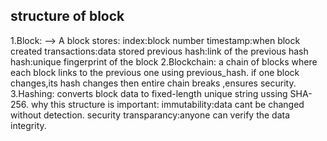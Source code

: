 ## structure of block
1.Block:
      --> A block stores:
          index:block number
          timestamp:when block created
          transactions:data stored 
          previous hash:link of the previous hash
          hash:unique fingerprint of the block
2.Blockchain:
   a chain of blocks where each block links to the previous one using previous_hash.
    if one block changes,its hash changes then entire chain breaks ,ensures security.
3.Hashing:
   converts block data to fixed-length unique string ussing SHA-256.
why this structure is important:
  immutability:data cant be changed without detection.
  security
 transparancy:anyone can verify the data integrity.
